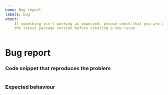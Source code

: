 ```yaml
---
name: Bug report
labels: bug
about:
    If something isn't working as expected, please check that you are using
    the latest package version before creating a new issue.
---
```


# Bug report
<!-- Please describe your problem here. -->

### Code snippet that reproduces the problem
<!-- Try to reproduce the issue in a short, concise example -->

```php

```

### Expected behaviour
<!-- What did you expect Laravel Event Sourcing to do in the provided example? -->
